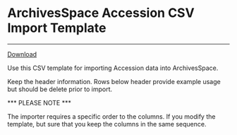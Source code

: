 # ArchivesSpace Accession CSV Import Template 
--------------------

[Download](https://raw.githubusercontent.com/archivesspace/archivesspace/master/backend/app/exporters/examples/accession/aspace_accession_import_template.csv)

Use this CSV template for importing Accession data into ArchivesSpace.

Keep the header information. Rows below header provide example usage but should
be delete prior to import.

*** PLEASE NOTE ***

The importer requires a specific order to the columns. If you modify the
template, but sure that you keep the columns in the same sequence.  
